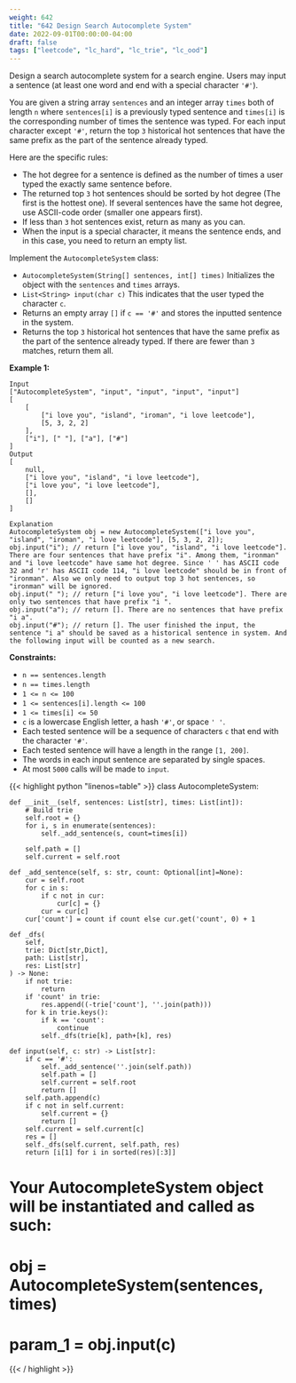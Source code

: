 ```yaml
---
weight: 642
title: "642 Design Search Autocomplete System"
date: 2022-09-01T00:00:00-04:00
draft: false
tags: ["leetcode", "lc_hard", "lc_trie", "lc_ood"]
---
```


Design a search autocomplete system for a search engine. Users may input a sentence (at least one word and end with a special character `'#'`).

You are given a string array `sentences` and an integer array `times` both of length `n` where `sentences[i]` is a previously typed sentence and `times[i]` is the corresponding number of times the sentence was typed. For each input character except `'#'`, return the top `3` historical hot sentences that have the same prefix as the part of the sentence already typed.

Here are the specific rules:
- The hot degree for a sentence is defined as the number of times a user typed the exactly same sentence before.
- The returned top `3` hot sentences should be sorted by hot degree (The first is the hottest one). If several sentences have the same hot degree, use ASCII-code order (smaller one appears first).
- If less than `3` hot sentences exist, return as many as you can.
- When the input is a special character, it means the sentence ends, and in this case, you need to return an empty list.

Implement the `AutocompleteSystem` class:
- `AutocompleteSystem(String[] sentences, int[] times)` Initializes the object with the `sentences` and `times` arrays.
- `List<String> input(char c)` This indicates that the user typed the character `c`.
 - Returns an empty array `[]` if `c == '#'` and stores the inputted sentence in the system.
 - Returns the top `3` historical hot sentences that have the same prefix as the part of the sentence already typed. If there are fewer than `3` matches, return them all.

**Example 1:**
```
Input
["AutocompleteSystem", "input", "input", "input", "input"]
[
    [
        ["i love you", "island", "iroman", "i love leetcode"],
        [5, 3, 2, 2]
    ], 
    ["i"], [" "], ["a"], ["#"]
]
Output
[
    null,
    ["i love you", "island", "i love leetcode"],
    ["i love you", "i love leetcode"],
    [],
    []
]

Explanation
AutocompleteSystem obj = new AutocompleteSystem(["i love you", "island", "iroman", "i love leetcode"], [5, 3, 2, 2]);
obj.input("i"); // return ["i love you", "island", "i love leetcode"]. There are four sentences that have prefix "i". Among them, "ironman" and "i love leetcode" have same hot degree. Since ' ' has ASCII code 32 and 'r' has ASCII code 114, "i love leetcode" should be in front of "ironman". Also we only need to output top 3 hot sentences, so "ironman" will be ignored.
obj.input(" "); // return ["i love you", "i love leetcode"]. There are only two sentences that have prefix "i ".
obj.input("a"); // return []. There are no sentences that have prefix "i a".
obj.input("#"); // return []. The user finished the input, the sentence "i a" should be saved as a historical sentence in system. And the following input will be counted as a new search.
```

**Constraints:**
- `n == sentences.length`
- `n == times.length`
- `1 <= n <= 100`
- `1 <= sentences[i].length <= 100`
- `1 <= times[i] <= 50`
- `c` is a lowercase English letter, a hash `'#'`, or space `' '`.
- Each tested sentence will be a sequence of characters `c` that end with the character `'#'`.
- Each tested sentence will have a length in the range `[1, 200]`.
- The words in each input sentence are separated by single spaces.
- At most `5000` calls will be made to `input`.

<div class="tabs"></div>
<div class="tab-content">
<div id="python" class="lang">
{{< highlight python "linenos=table" >}}
class AutocompleteSystem:

    def __init__(self, sentences: List[str], times: List[int]):
        # Build trie
        self.root = {}
        for i, s in enumerate(sentences):
            self._add_sentence(s, count=times[i])

        self.path = []
        self.current = self.root

    def _add_sentence(self, s: str, count: Optional[int]=None):
        cur = self.root
        for c in s:
            if c not in cur:
                cur[c] = {}
            cur = cur[c]
        cur['count'] = count if count else cur.get('count', 0) + 1
        
    def _dfs(
        self,
        trie: Dict[str,Dict],
        path: List[str],
        res: List[str]
    ) -> None:
        if not trie:
            return
        if 'count' in trie:
            res.append((-trie['count'], ''.join(path)))
        for k in trie.keys():
            if k == 'count':
                continue
            self._dfs(trie[k], path+[k], res)
    
    def input(self, c: str) -> List[str]:
        if c == '#':
            self._add_sentence(''.join(self.path))
            self.path = []
            self.current = self.root
            return []
        self.path.append(c)
        if c not in self.current:
            self.current = {}
            return []
        self.current = self.current[c]
        res = []
        self._dfs(self.current, self.path, res)
        return [i[1] for i in sorted(res)[:3]]


# Your AutocompleteSystem object will be instantiated and called as such:
# obj = AutocompleteSystem(sentences, times)
# param_1 = obj.input(c)
{{< / highlight >}}
</div>
</div>
